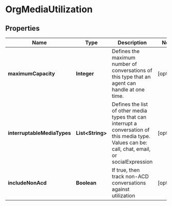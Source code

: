 
# OrgMediaUtilization

## Properties
Name | Type | Description | Notes
------------ | ------------- | ------------- | -------------
**maximumCapacity** | **Integer** | Defines the maximum number of conversations of this type that an agent can handle at one time. |  [optional]
**interruptableMediaTypes** | **List&lt;String&gt;** | Defines the list of other media types that can interrupt a conversation of this media type.  Values can be: call, chat, email, or socialExpression |  [optional]
**includeNonAcd** | **Boolean** | If true, then track non-ACD conversations against utilization |  [optional]



